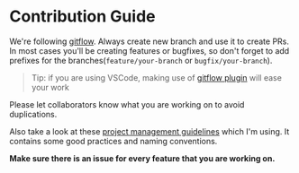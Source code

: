 # Contribution Guide

We're following [gitflow](https://www.atlassian.com/git/tutorials/comparing-workflows/gitflow-workflow). Always create new branch and use it to create PRs. In most cases you'll be creating features or bugfixes, so don't forget to add prefixes for the branches(`feature/your-branch` or `bugfix/your-branch`).<br/>

> Tip: if you are using VSCode, making use of [gitflow plugin](https://marketplace.visualstudio.com/items?itemName=vector-of-bool.gitflow) will ease your work

Please let collaborators know what you are working on to avoid duplications.<br/>

Also take a look at these [project management guidelines](https://github.com/danivijay/github-project-management) which I'm using. It contains some good practices and naming conventions.

**Make sure there is an issue for every feature that you are working on.**<br/>
